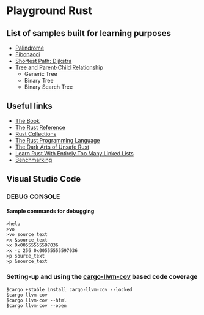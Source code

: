 # Playground Rust

## List of samples built for learning purposes

- [Palindrome](https://github.com/sheroz/palindrome)
- [Fibonacci](https://github.com/sheroz/fibonacci)
- [Shortest Path: Dijkstra](https://github.com/sheroz/shortest_path)
- [Tree and Parent-Child Relationship](https://github.com/sheroz/tree-samples-rs)
  - Generic Tree
  - Binary Tree
  - Binary Search Tree

## Useful links

- [The Book](https://doc.rust-lang.org/book)
- [The Rust Reference](https://doc.rust-lang.org/reference)
- [Rust Collections](https://doc.rust-lang.org/std/collections)
- [The Rust Programming Language](https://www.cs.brandeis.edu/~cs146a/rust/doc-02-21-2015/book/README.html)
- [The Dark Arts of Unsafe Rust](https://doc.rust-lang.org/nightly/nomicon/)
- [Learn Rust With Entirely Too Many Linked Lists](https://rust-unofficial.github.io/too-many-lists/)
- [Benchmarking](https://bheisler.github.io/criterion.rs/book/)

## Visual Studio Code

### DEBUG CONSOLE

#### Sample commands for debugging

```text
>help
>vo
>vo source_text
>x &source_text
>x 0x00555555597036
>x -c 256 0x00555555597036
>p source_text
>p &source_text
```

### Setting-up and using the [cargo-llvm-cov](https://github.com/taiki-e/cargo-llvm-cov) based code coverage

```text
$cargo +stable install cargo-llvm-cov --locked
$cargo llvm-cov
$cargo llvm-cov --html
$cargo llvm-cov --open 
```
